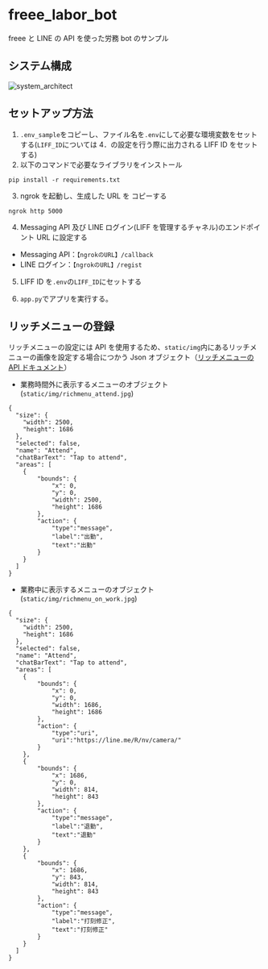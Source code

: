 # freee_labor_bot

freee と LINE の API を使った労務 bot のサンプル

## システム構成

![system_architect](https://user-images.githubusercontent.com/24681988/94308799-087ea300-ffb2-11ea-93c6-381e8b8f29c3.png)

## セットアップ方法

1. `.env_sample`をコピーし、ファイル名を`.env`にして必要な環境変数をセットする(`LIFF_ID`については 4．の設定を行う際に出力される LIFF ID をセットする)
2. 以下のコマンドで必要なライブラリをインストール

```
pip install -r requirements.txt
```

3. ngrok を起動し、生成した URL を コピーする

```
ngrok http 5000
```

4. Messaging API 及び LINE ログイン(LIFF を管理するチャネル)のエンドポイント URL に設定する

- Messaging API：`【ngrokのURL】/callback`
- LINE ログイン：`【ngrokのURL】/regist`

5. LIFF ID を`.env`の`LIFF_ID`にセットする

6. `app.py`でアプリを実行する。

## リッチメニューの登録

リッチメニューの設定には API を使用するため、`static/img`内にあるリッチメニューの画像を設定する場合につかう Json オブジェクト（[リッチメニューの API ドキュメント](https://developers.line.biz/ja/reference/messaging-api/#rich-menu)）

- 業務時間外に表示するメニューのオブジェクト(`static/img/richmenu_attend.jpg`)

```
{
  "size": {
    "width": 2500,
    "height": 1686
  },
  "selected": false,
  "name": "Attend",
  "chatBarText": "Tap to attend",
  "areas": [
	{
		"bounds": {
			"x": 0,
			"y": 0,
			"width": 2500,
			"height": 1686
		},
		"action": {
			"type":"message",
			"label":"出勤",
			"text":"出勤"
		}
    }
  ]
}
```

- 業務中に表示するメニューのオブジェクト(`static/img/richmenu_on_work.jpg`)

```
{
  "size": {
    "width": 2500,
    "height": 1686
  },
  "selected": false,
  "name": "Attend",
  "chatBarText": "Tap to attend",
  "areas": [
	{
		"bounds": {
			"x": 0,
			"y": 0,
			"width": 1686,
			"height": 1686
		},
		"action": {
			"type":"uri",
			"uri":"https://line.me/R/nv/camera/"
		}
    },
    {
		"bounds": {
			"x": 1686,
			"y": 0,
			"width": 814,
			"height": 843
		},
		"action": {
			"type":"message",
			"label":"退勤",
			"text":"退勤"
		}
    },
    {
		"bounds": {
			"x": 1686,
			"y": 843,
			"width": 814,
			"height": 843
		},
		"action": {
			"type":"message",
			"label":"打刻修正",
			"text":"打刻修正"
		}
    }
  ]
}
```
